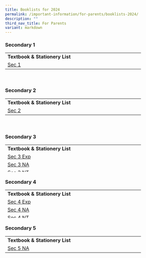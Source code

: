 ```yaml
---
title: Booklists for 2024
permalink: /important-information/for-parents/booklists-2024/
description: ""
third_nav_title: For Parents
variant: markdown
---
```

<h3>Secondary 1&nbsp;</h3>
<table style="border-collapse: collapse; width: 100%; height: 90px;">
<tbody>
<tr style="height: 23px;">
<td style="width: 50%; text-align: height: 23px;"><strong>Textbook &amp; Stationery List</strong></td>
</tr>
<tr style="height: 23px;">
<td style="width: 50%; text-align:height: 23px;"><a href="https://drive.google.com/file/d/1KvaSU3yxg5tdDNNVrxbHl_G76eC7D8Ir/view?usp=share_link">Sec 1</a></td>
</tr></tbody></table>
<h3>Secondary 2&nbsp;</h3>
<table style="border-collapse: collapse; width: 100%; height: 92px;">
<tbody>
<tr style="height: 23px;">
<td style="width: 50%; text-align: height: 23px;"><strong>Textbook  &amp; Stationery List</strong></td>
</tr><tr style="height: 23px;">
<td style="width: 50%; text-align: height: 23px;"><a href="https://drive.google.com/file/d/1PsK3qk3Z7dNxXS-6HpYKHoc36EwHzgqC/view?usp=sharing">Sec 2</a></td>


</tr>
</tbody>
</table>
<h3>Secondary 3&nbsp;</h3>
<table style="border-collapse: collapse; width: 100%; height: 89px;">
<tbody>
<tr style="height: 23px;">
<td style="width: 50%; text-align: height: 23px;"><strong>Textbook &amp; Stationery List</strong></td>
</tr>
<tr style="height: 23px;">
<td style="width: 50%; text-align: height: 20px;"><a href="https://drive.google.com/file/d/1EJmmGEQoml5P76sBzZCz0hMn_83IUwXR/view?usp=sharing">Sec 3 Exp</a></td>

</tr>
<tr style="height: 23px;">
<td style="width: 50%; text-align: height: 23px;"><a href="https://drive.google.com/file/d/15X8B8QstvLSMf1JlVt7Ky0MSVcmomkXX/view?usp=sharing">Sec 3 NA</a></td>

</tr>
<tr style="height: 23px;">
<td style="width: 50%; text-align: height: 23px;"><a href="https://drive.google.com/file/d/1kii0b6zIHYjpQdwXt2hGMdAE8CvwjrAK/view?usp=sharing">Sec 3 NT</a></td>

</tr>
</tbody>
</table>
<h3>Secondary 4&nbsp;</h3>
<table style="border-collapse: collapse; width: 100%; height: 92px;">
<tbody>
<tr style="height: 23px;">
<td style="width: 50%; text-align: height: 23px;"><strong>Textbook &amp; Stationery List</strong></td>

</tr>
<tr style="height: 23px;">
<td style="width: 50%; text-align: height: 23px;"><a href="https://drive.google.com/file/d/1Jfh_c6zHVCjtgKy3aOwNpU0sukZZTLfj/view?usp=sharing">Sec 4 Exp</a></td>
</tr>
<tr style="height: 23px;">
<td style="width: 50%; text-align: height: 23px;"><a href="https://drive.google.com/file/d/1l8pQo3g0wUDI6mITQeKTuYHXWGq-Q-W1/view?usp=sharing">Sec 4 NA</a></td>
</tr>
<tr style="height: 23px;">
<td style="width: 50%; text-align: height: 23px;"><a href="https://drive.google.com/file/d/1yke6Ldlja8cFRWW1Rn-kzhvdgC__CeSZ/view?usp=sharing">Sec 4 NT</a></td>
</tr>
</tbody>
</table>
<h3>Secondary 5</h3>
<table style="border-collapse: collapse; width: 100%; height: 92px;">
<tbody>
<tr style="height: 23px;">
<td style="width: 50%; text-align: height: 23px;"><strong>Textbook &amp; Stationery List</strong></td>

</tr>
<tr style="height: 23px;">
<td style="width: 50%; text-align: height: 23px;"><a href="https://drive.google.com/file/d/1PHCSMPRI6dfosLc06C7XOKXL1iNCF2GN/view?usp=sharing">Sec 5 NA</a></td>


<!-- wp:tadv/classic-paragraph /--></tr></tbody></table>